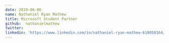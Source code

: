 ```yaml
---
date: 2019-06-06
name: Nathaniel Ryan Mathew
title: Microsoft Student Partner
github:  nathanielmathew
twitter: 
linkedin: 'https://www.linkedin.com/in/nathaniel-ryan-mathew-618058164/'
---
```

